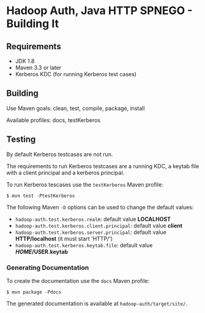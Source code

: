 <!---
  Licensed under the Apache License, Version 2.0 (the "License");
  you may not use this file except in compliance with the License.
  You may obtain a copy of the License at

   http://www.apache.org/licenses/LICENSE-2.0

  Unless required by applicable law or agreed to in writing, software
  distributed under the License is distributed on an "AS IS" BASIS,
  WITHOUT WARRANTIES OR CONDITIONS OF ANY KIND, either express or implied.
  See the License for the specific language governing permissions and
  limitations under the License. See accompanying LICENSE file.
-->

Hadoop Auth, Java HTTP SPNEGO - Building It
===========================================

Requirements
------------

* JDK 1.8
* Maven 3.3 or later
* Kerberos KDC (for running Kerberos test cases)

Building
--------

Use Maven goals: clean, test, compile, package, install

Available profiles: docs, testKerberos

Testing
-------

By default Kerberos testcases are not run.

The requirements to run Kerberos testcases are a running KDC, a keytab file with a client principal and a kerberos principal.

To run Kerberos tescases use the `testKerberos` Maven profile:

    $ mvn test -PtestKerberos

The following Maven `-D` options can be used to change the default values:

* `hadoop-auth.test.kerberos.realm`: default value **LOCALHOST**
* `hadoop-auth.test.kerberos.client.principal`: default value **client**
* `hadoop-auth.test.kerberos.server.principal`: default value **HTTP/localhost** (it must start 'HTTP/')
* `hadoop-auth.test.kerberos.keytab.file`: default value **$HOME/$USER.keytab**

### Generating Documentation

To create the documentation use the `docs` Maven profile:

    $ mvn package -Pdocs

The generated documentation is available at `hadoop-auth/target/site/`.

